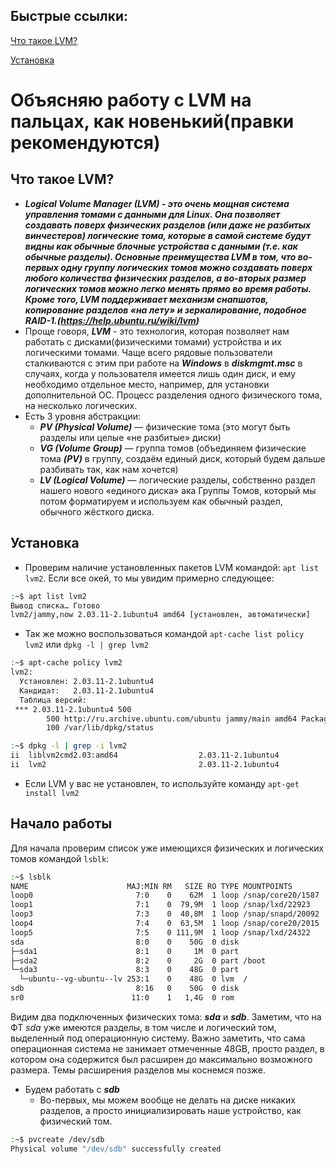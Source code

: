 ## Быстрые ссылки:
[Что такое LVM?](#что-такое-lvm)

[Установка](#установка)



# Объясняю работу с LVM на пальцах, как новенький(правки рекомендуются)
## Что такое LVM?
- *__Logical Volume Manager (LVM) - это очень мощная система управления томами с данными для Linux. Она позволяет создавать поверх физических разделов (или даже не разбитых винчестеров) логические тома, которые в самой системе будут видны как обычные блочные устройства с данными (т.е. как обычные разделы). Основные преимущества LVM в том, что во-первых одну группу логических томов можно создавать поверх любого количества физических разделов, а во-вторых размер логических томов можно легко менять прямо во время работы. Кроме того, LVM поддерживает механизм снапшотов, копирование разделов «на лету» и зеркалирование, подобное RAID-1.(https://help.ubuntu.ru/wiki/lvm)__*
- Проще говоря, *__LVM__* - это технология, которая позволяет нам работать с дисками(физическими томами) устройства и их логическими томами. Чаще всего рядовые пользователи сталкиваются с этим при работе на *__Windows__* в *__diskmgmt.msc__* в случаях, когда у пользователя имеется лишь один диск, и ему необходимо отдельное место, например, для установки дополнительной ОС. Процесс разделения одного физического тома, на несколько логических.
- Есть 3 уровня абстракции:
  - *__PV (Physical Volume)__* — физические тома (это могут быть разделы или целые «не разбитые» диски)
  - *__VG (Volume Group)__* — группа томов (объединяем физические тома *__(PV)__* в группу, создаём единый диск, который будем дальше разбивать так, как нам хочется)
  - *__LV (Logical Volume)__* — логические разделы, собственно раздел нашего нового «единого диска» ака Группы Томов, который мы потом форматируем и используем как обычный раздел, обычного жёсткого диска.
## Установка
- Проверим наличие установленных пакетов LVM командой: `apt list lvm2`. Если все окей, то мы увидим примерно следующее:
```bash
:~$ apt list lvm2
Вывод списка… Готово
lvm2/jammy,now 2.03.11-2.1ubuntu4 amd64 [установлен, автоматически]
```
- Так же можно воспользоваться командой `apt-cache list policy lvm2` или `dpkg -l | grep lvm2`
```bash
:~$ apt-cache policy lvm2
lvm2:
  Установлен: 2.03.11-2.1ubuntu4
  Кандидат:   2.03.11-2.1ubuntu4
  Таблица версий:
 *** 2.03.11-2.1ubuntu4 500
        500 http://ru.archive.ubuntu.com/ubuntu jammy/main amd64 Packages
        100 /var/lib/dpkg/status
```
```bash
:~$ dpkg -l | grep -i lvm2
ii  liblvm2cmd2.03:amd64                  2.03.11-2.1ubuntu4                      amd64        LVM2 command library
ii  lvm2                                  2.03.11-2.1ubuntu4                      amd64        Linux Logical Volume Manager
```
- Если LVM у вас не установлен, то используйте команду `apt-get install lvm2`
## Начало работы
Для начала проверим список уже имеющихся физических и логических томов командой `lsblk`:
```bash
:~$ lsblk
NAME                      MAJ:MIN RM   SIZE RO TYPE MOUNTPOINTS
loop0                       7:0    0    62M  1 loop /snap/core20/1587
loop1                       7:1    0  79,9M  1 loop /snap/lxd/22923
loop3                       7:3    0  40,8M  1 loop /snap/snapd/20092
loop4                       7:4    0  63,5M  1 loop /snap/core20/2015
loop5                       7:5    0 111,9M  1 loop /snap/lxd/24322
sda                         8:0    0    50G  0 disk
├─sda1                      8:1    0     1M  0 part
├─sda2                      8:2    0     2G  0 part /boot
└─sda3                      8:3    0    48G  0 part
  └─ubuntu--vg-ubuntu--lv 253:1    0    48G  0 lvm  /
sdb                         8:16   0    50G  0 disk
sr0                        11:0    1   1,4G  0 rom
```
Видим два подключенных физических тома: *__sda__* и *__sdb__*. Заметим, что на ФТ *_sda_* уже имеются разделы, в том числе и логический том, выделенный под операционную систему. Важно заметить, что сама операционная система не занимает отмеченные 48GB, просто раздел, в котором она содержится был расширен до максимально возможного размера. Темы расширения разделов мы коснемся позже.

- Будем работать с *__sdb__*
  - Во-первых, мы можем вообще не делать на диске никаких разделов, а просто инициализировать наше устройство, как физический том.
```bash
:~$ pvcreate /dev/sdb
Physical volume "/dev/sdb" successfully created
```
